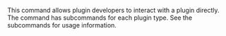 This command allows plugin developers to interact with a plugin directly. The
command has subcommands for each plugin type. See the subcommands for usage
information.
